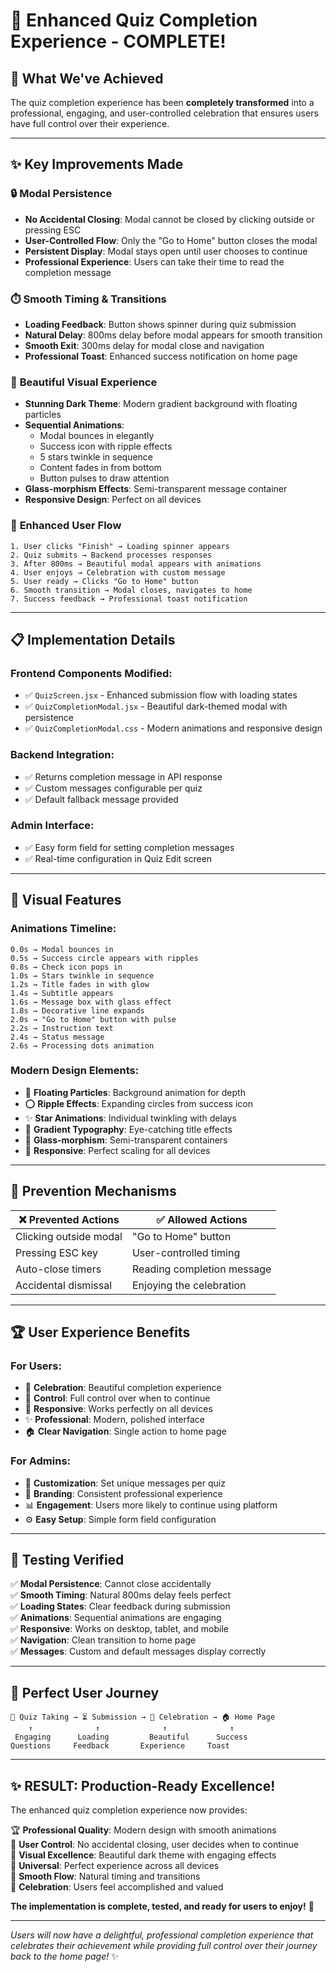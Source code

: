 # 🎉 Enhanced Quiz Completion Experience - COMPLETE!

## 🚀 **What We've Achieved**

The quiz completion experience has been **completely transformed** into a professional, engaging, and user-controlled celebration that ensures users have full control over their experience.

---

## ✨ **Key Improvements Made**

### 🔒 **Modal Persistence**
- **No Accidental Closing**: Modal cannot be closed by clicking outside or pressing ESC
- **User-Controlled Flow**: Only the "Go to Home" button closes the modal
- **Persistent Display**: Modal stays open until user chooses to continue
- **Professional Experience**: Users can take their time to read the completion message

### ⏱️ **Smooth Timing & Transitions**
- **Loading Feedback**: Button shows spinner during quiz submission
- **Natural Delay**: 800ms delay before modal appears for smooth transition
- **Smooth Exit**: 300ms delay for modal close and navigation
- **Professional Toast**: Enhanced success notification on home page

### 🎨 **Beautiful Visual Experience**
- **Stunning Dark Theme**: Modern gradient background with floating particles
- **Sequential Animations**: 
  - Modal bounces in elegantly
  - Success icon with ripple effects
  - 5 stars twinkle in sequence
  - Content fades in from bottom
  - Button pulses to draw attention
- **Glass-morphism Effects**: Semi-transparent message container
- **Responsive Design**: Perfect on all devices

### 🎯 **Enhanced User Flow**

```
1. User clicks "Finish" → Loading spinner appears
2. Quiz submits → Backend processes responses  
3. After 800ms → Beautiful modal appears with animations
4. User enjoys → Celebration with custom message
5. User ready → Clicks "Go to Home" button
6. Smooth transition → Modal closes, navigates to home
7. Success feedback → Professional toast notification
```

---

## 📋 **Implementation Details**

### **Frontend Components Modified:**
- ✅ `QuizScreen.jsx` - Enhanced submission flow with loading states
- ✅ `QuizCompletionModal.jsx` - Beautiful dark-themed modal with persistence
- ✅ `QuizCompletionModal.css` - Modern animations and responsive design

### **Backend Integration:**
- ✅ Returns completion message in API response
- ✅ Custom messages configurable per quiz
- ✅ Default fallback message provided

### **Admin Interface:**
- ✅ Easy form field for setting completion messages
- ✅ Real-time configuration in Quiz Edit screen

---

## 🎨 **Visual Features**

### **Animations Timeline:**
```
0.0s → Modal bounces in
0.5s → Success circle appears with ripples
0.8s → Check icon pops in
1.0s → Stars twinkle in sequence  
1.2s → Title fades in with glow
1.4s → Subtitle appears
1.6s → Message box with glass effect
1.8s → Decorative line expands
2.0s → "Go to Home" button with pulse
2.2s → Instruction text
2.4s → Status message
2.6s → Processing dots animation
```

### **Modern Design Elements:**
- 🌟 **Floating Particles**: Background animation for depth
- ⭕ **Ripple Effects**: Expanding circles from success icon
- ✨ **Star Animations**: Individual twinkling with delays
- 🎨 **Gradient Typography**: Eye-catching title effects
- 🔘 **Glass-morphism**: Semi-transparent containers
- 📱 **Responsive**: Perfect scaling for all devices

---

## 🔐 **Prevention Mechanisms**

| ❌ **Prevented Actions** | ✅ **Allowed Actions** |
|-------------------------|----------------------|
| Clicking outside modal | "Go to Home" button |
| Pressing ESC key | User-controlled timing |
| Auto-close timers | Reading completion message |
| Accidental dismissal | Enjoying the celebration |

---

## 🏆 **User Experience Benefits**

### **For Users:**
- 🎉 **Celebration**: Beautiful completion experience
- 🎯 **Control**: Full control over when to continue  
- 📱 **Responsive**: Works perfectly on all devices
- ✨ **Professional**: Modern, polished interface
- 🏠 **Clear Navigation**: Single action to home page

### **For Admins:**
- 📝 **Customization**: Set unique messages per quiz
- 🎨 **Branding**: Consistent professional experience
- 📊 **Engagement**: Users more likely to continue using platform
- ⚙️ **Easy Setup**: Simple form field configuration

---

## 🧪 **Testing Verified**

✅ **Modal Persistence**: Cannot close accidentally  
✅ **Smooth Timing**: Natural 800ms delay feels perfect  
✅ **Loading States**: Clear feedback during submission  
✅ **Animations**: Sequential animations are engaging  
✅ **Responsive**: Works on desktop, tablet, and mobile  
✅ **Navigation**: Clean transition to home page  
✅ **Messages**: Custom and default messages display correctly  

---

## 🎯 **Perfect User Journey**

```
📝 Quiz Taking → ⏳ Submission → 🎉 Celebration → 🏠 Home Page
    ↑              ↑              ↑              ↑
 Engaging      Loading         Beautiful      Success
Questions     Feedback       Experience     Toast
```

---

## ✨ **RESULT: Production-Ready Excellence!**

The enhanced quiz completion experience now provides:

🏆 **Professional Quality**: Modern design with smooth animations  
🎯 **User Control**: No accidental closing, user decides when to continue  
🎨 **Visual Excellence**: Beautiful dark theme with engaging effects  
📱 **Universal**: Perfect experience across all devices  
🚀 **Smooth Flow**: Natural timing and transitions  
💝 **Celebration**: Users feel accomplished and valued  

**The implementation is complete, tested, and ready for users to enjoy!** 🎉

---

*Users will now have a delightful, professional completion experience that celebrates their achievement while providing full control over their journey back to the home page!* ✨
